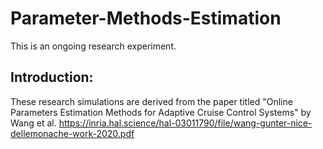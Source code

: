 # Parameter-Methods-Estimation
This is an ongoing research experiment. 

## Introduction: 
These research simulations are derived from the paper titled "Online Parameters Estimation Methods for Adaptive Cruise Control Systems" by Wang et al. https://inria.hal.science/hal-03011790/file/wang-gunter-nice-dellemonache-work-2020.pdf

